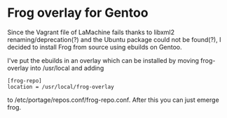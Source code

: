 # Frog overlay for Gentoo

Since the Vagrant file of LaMachine fails thanks to libxml2 renaming/deprecation(?) and the
Ubuntu package could not be found(?), I decided to install Frog from source using ebuilds
on Gentoo.

I've put the ebuilds in an overlay which can be installed by moving frog-overlay into /usr/local
and adding 
```
[frog-repo]
location = /usr/local/frog-overlay
```

to /etc/portage/repos.conf/frog-repo.conf. After this you can just emerge frog.
